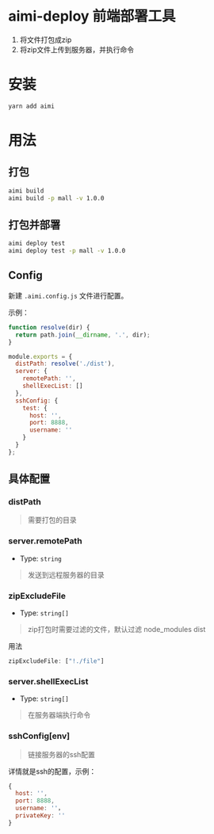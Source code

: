 # aimi-deploy 前端部署工具
1. 将文件打包成zip
2. 将zip文件上传到服务器，并执行命令

# 安装

```bash
yarn add aimi
```

# 用法
## 打包
``` bash
aimi build
aimi build -p mall -v 1.0.0
```

## 打包并部署
``` bash
aimi deploy test
aimi deploy test -p mall -v 1.0.0
```

## Config
新建 `.aimi.config.js` 文件进行配置。

示例：
```js
function resolve(dir) {
  return path.join(__dirname, '.', dir);
}

module.exports = {
  distPath: resolve('./dist'),
  server: {
    remotePath: '',
    shellExecList: []
  },
  sshConfig: {
    test: {
      host: '',
      port: 8888,
      username: ''
    }
  }
};
```

## 具体配置

### distPath
> 需要打包的目录

### server.remotePath
+ Type: `string`

> 发送到远程服务器的目录

### zipExcludeFile
+ Type: `string[]`
> zip打包时需要过滤的文件，默认过滤 node_modules dist

用法
```js
zipExcludeFile: ["!./file"]
```

### server.shellExecList
+ Type: `string[]`

> 在服务器端执行命令

### sshConfig[env]
> 链接服务器的ssh配置

详情就是ssh的配置，示例：
```js
{
  host: '',
  port: 8888,
  username: ''，
  privateKey: ''
}
```